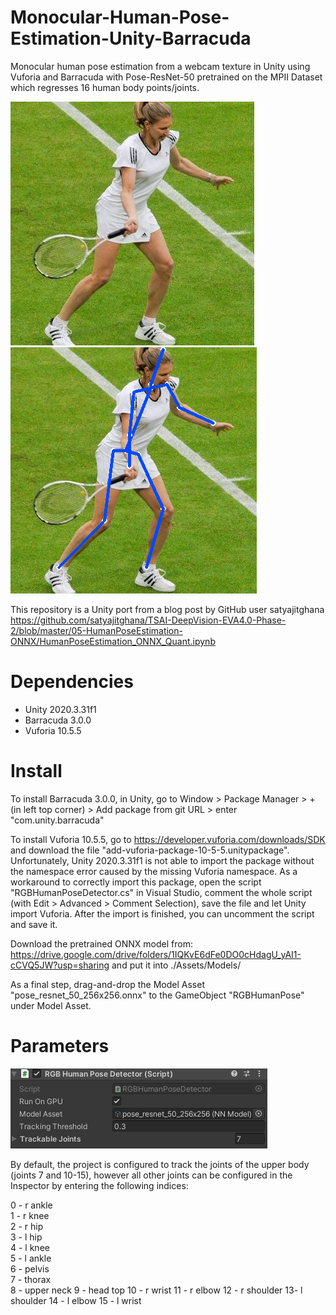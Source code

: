 # Monocular-Human-Pose-Estimation-Unity-Barracuda
Monocular human pose estimation from a webcam texture in Unity using Vuforia and Barracuda with Pose-ResNet-50 pretrained on the MPII Dataset which regresses 16 human body points/joints.

![Steffi Graf](/img/steffigraf.jpg)   ![Steffi Graf](/img/steffigraf.png)
  
This repository is a Unity port from a blog post by GitHub user satyajitghana  
https://github.com/satyajitghana/TSAI-DeepVision-EVA4.0-Phase-2/blob/master/05-HumanPoseEstimation-ONNX/HumanPoseEstimation_ONNX_Quant.ipynb

# Dependencies
- Unity 2020.3.31f1  
- Barracuda 3.0.0  
- Vuforia 10.5.5  

# Install
To install Barracuda 3.0.0, in Unity, go to Window > Package Manager > + (in left top corner) > Add package from git URL > enter "com.unity.barracuda"
  
To install Vuforia 10.5.5, go to https://developer.vuforia.com/downloads/SDK and download the file "add-vuforia-package-10-5-5.unitypackage". Unfortunately, Unity 2020.3.31f1 is not able to import the package without the namespace error caused by the missing Vuforia namespace. As a workaround to correctly import this package, open the script "RGBHumanPoseDetector.cs" in Visual Studio, comment the whole script (with Edit > Advanced > Comment Selection), save the file and let Unity import Vuforia. After the import is finished, you can uncomment the script and save it.
  
Download the pretrained ONNX model from: https://drive.google.com/drive/folders/1IQKvE6dFe0DO0cHdagU_yAI1-cCVQ5JW?usp=sharing
and put it into ./Assets/Models/

As a final step, drag-and-drop the Model Asset "pose_resnet_50_256x256.onnx" to the GameObject "RGBHumanPose" under Model Asset.

# Parameters

![Inspector panel of the RGBHumanPose GameObject](/img/settings.png)

By default, the project is configured to track the joints of the upper body (joints 7 and 10-15), however all other joints can be configured in the Inspector by entering the following indices:

0 - r ankle  
1 - r knee   
2 - r hip    
3 - l hip    
4 - l knee   
5 - l ankle  
6 - pelvis   
7 - thorax   
8 - upper neck 
9 - head top 
10 - r wrist
11 - r elbow
12 - r shoulder
13- l shoulder 
14 - l elbow 
15 - l wrist      


